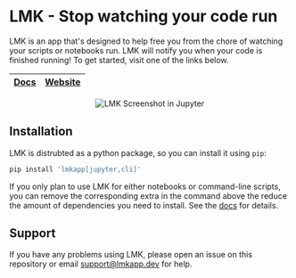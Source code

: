 # LMK - Stop watching your code run

LMK is an app that's designed to help free you from the chore of watching your scripts or notebooks run. LMK will notify you when your code is finished running! To get started, visit one of the links below.

| [Docs](https://docs.lmkapp.dev) | [Website](https://www.lmkapp.dev) |
|-|-|

<p align="center">
  <img src="https://docs.lmkapp.dev/img/screenshot-1.png" alt="LMK Screenshot in Jupyter" />
</p>

## Installation

LMK is distrubted as a python package, so you can install it using `pip`:
```bash
pip install 'lmkapp[jupyter,cli]'
```
If you only plan to use LMK for either notebooks or command-line scripts, you can remove the corresponding extra in the command above the reduce the amount of dependencies you need to install. See the [docs](https://docs.lmkapp.dev/docs/intro) for details.

## Support

If you have any problems using LMK, please open an issue on this repository or email [support@lmkapp.dev](mailto:support@lmkapp.dev) for help.
